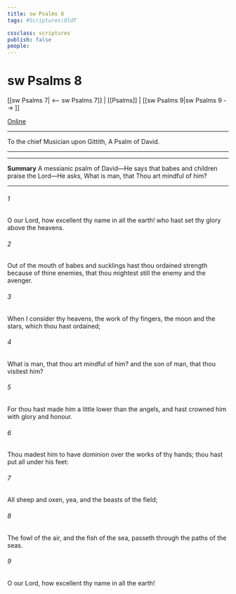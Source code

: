 ```yaml
---
title: sw Psalms 8
tags: #Scriptures\OldT

cssclass: scriptures
publish: false
people:
---
```


# sw Psalms 8
[[sw Psalms 7| <-- sw Psalms 7]] | [[Psalms]] | [[sw Psalms 9|sw Psalms 9 --> ]]

[Online](https://churchofjesuschrist.org/study/scriptures/ot/ps/8?lang=eng)

---
To the chief Musician upon Gittith, A Psalm of David.

---

---
__Summary__
A messianic psalm of David—He says that babes and children praise the Lord—He asks, What is man, that Thou art mindful of him?

---
###### 1 
O  our Lord, how excellent  thy name in all the earth! who hast set thy glory above the heavens.

###### 2 
Out of the mouth of babes and sucklings hast thou ordained strength because of thine enemies, that thou mightest still the enemy and the avenger.

###### 3 
When I consider thy heavens, the work of thy fingers, the moon and the stars, which thou hast ordained;

###### 4 
What is man, that thou art mindful of him? and the son of man, that thou visitest him?

###### 5 
For thou hast made him a little lower than the angels, and hast crowned him with glory and honour.

###### 6 
Thou madest him to have dominion over the works of thy hands; thou hast put all  under his feet:

###### 7 
All sheep and oxen, yea, and the beasts of the field;

###### 8 
The fowl of the air, and the fish of the sea,  passeth through the paths of the seas.

###### 9 
O  our Lord, how excellent  thy name in all the earth!

